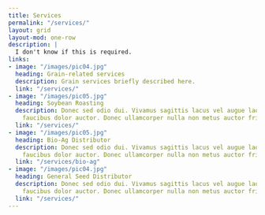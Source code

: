```yaml
---
title: Services
permalink: "/services/"
layout: grid
layout-mod: one-row
description: |
  I don't know if this is required.
links:
- image: "/images/pic04.jpg"
  heading: Grain-related services
  description: Grain services briefly described here.
  link: "/services/"
- image: "/images/pic05.jpg"
  heading: Soybean Roasting
  description: Donec sed odio dui. Vivamus sagittis lacus vel augue laoreet rutrum
    faucibus dolor auctor. Donec ullamcorper nulla non metus auctor fringilla.
  link: "/services/"
- image: "/images/pic05.jpg"
  heading: Bio-Ag Distributor
  description: Donec sed odio dui. Vivamus sagittis lacus vel augue laoreet rutrum
    faucibus dolor auctor. Donec ullamcorper nulla non metus auctor fringilla.
  link: "/services/bio-ag"
- image: "/images/pic04.jpg"
  heading: General Seed Distributor
  description: Donec sed odio dui. Vivamus sagittis lacus vel augue laoreet rutrum
    faucibus dolor auctor. Donec ullamcorper nulla non metus auctor fringilla.
  link: "/services/"
---
```

